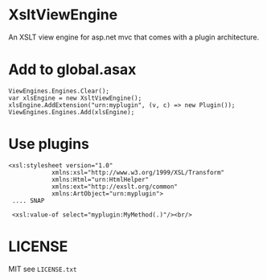 XsltViewEngine
==============

An XSLT view engine for asp.net mvc that comes with a plugin architecture.

# Add to global.asax

	ViewEngines.Engines.Clear();
	var xlsEngine = new XsltViewEngine();
	xlsEngine.AddExtension("urn:myplugin", (v, c) => new Plugin());
	ViewEngines.Engines.Add(xlsEngine);

# Use plugins

	<xsl:stylesheet version="1.0"
                xmlns:xsl="http://www.w3.org/1999/XSL/Transform"
                xmlns:Html="urn:HtmlHelper"
                xmlns:ext="http://exslt.org/common"
                xmlns:ArtObject="urn:myplugin">
     .... SNAP

     <xsl:value-of select="myplugin:MyMethod(.)"/><br/>

# LICENSE

MIT see `LICENSE.txt`